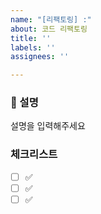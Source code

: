 ```yaml
---
name: "[리팩토링] :"
about: 코드 리팩토링
title: ''
labels: ''
assignees: ''

---
```


### 📄 설명
설명을 입력해주세요

### 체크리스트
- [ ] ✅
- [ ] ✅
- [ ] ✅
